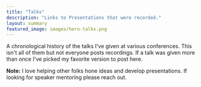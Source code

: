 ```yaml
---
title: "Talks"
description: "Links to Presentations that were recorded."
layout: summary
featured_image: images/hero-talks.png
---
```


A chronological history of the talks I've given at various conferences.  This isn't all of them but not everyone posts recordings.  If a talk was given more than once I've picked my favorite version to post here.

**Note:** I love helping other folks hone ideas and develop presentations.  If looking for speaker mentoring please reach out.

